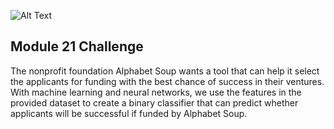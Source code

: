 ![Alt Text](https://encrypted-tbn0.gstatic.com/images?q=tbn:ANd9GcTjWBofAn5cC-uCT-XRbr7o52U6AEbGUGUuOw&s)


## Module 21 Challenge

The nonprofit foundation Alphabet Soup wants a tool that can help it select the applicants for funding with the best chance of success in their ventures. With machine learning and neural networks, we use the features in the provided dataset to create a binary classifier that can predict whether applicants will be successful if funded by Alphabet Soup.













